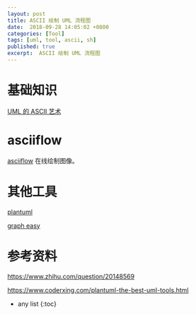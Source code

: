 ```yaml
---
layout: post
title: ASCII 绘制 UML 流程图
date:  2018-09-28 14:05:02 +0800
categories: [Tool]
tags: [uml, tool, ascii, sh]
published: true
excerpt:  ASCII 绘制 UML 流程图
---
```


# 基础知识

[UML 的 ASCII 艺术](https://link.zhihu.com/?target=http%3A//c2.com/cgi/wiki%3FUmlAsciiArt)

# asciiflow

[asciiflow](http://asciiflow.com) 在线绘制图像。

# 其他工具

[plantuml](https://houbb.github.io/2018/03/16/plantuml)

[graph easy](https://houbb.github.io/2018/09/04/tool-graph-easy)

# 参考资料

https://www.zhihu.com/question/20148569

https://www.coderxing.com/plantuml-the-best-uml-tools.html

* any list
{:toc}